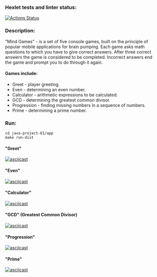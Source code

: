 ### Hexlet tests and linter status:
[![Actions Status](https://github.com/bjrunning/java-project-61/actions/workflows/hexlet-check.yml/badge.svg)](https://github.com/bjrunning/java-project-61/actions)

### Description:
"Mind Games" - is a set of five console games, built on the principle of popular mobile applications for brain pumping.
Each game asks math questions to which you have to give correct answers. After three correct answers the game is
considered to be completed. Incorrect answers end the game and prompt you to do through it again.
#### Games include:
* Greet - player greeting.
* Even - determining an even number.
* Calculator - arithmetic expressions to be calculated.
* GCD - determining the greatest common divisor.
* Progression - finding missing numbers in a sequence of numbers.
* Prime - determining a prime number.

### Run:
    cd java-project-61/app
    make run-dist

#### "Greet"
[![asciicast](https://asciinema.org/a/627281.svg)](https://asciinema.org/a/627281)

#### "Even"
[![asciicast](https://asciinema.org/a/627282.svg)](https://asciinema.org/a/627282)

#### "Calculator"
[![asciicast](https://asciinema.org/a/627283.svg)](https://asciinema.org/a/627283)

#### "GCD" (Greatest Common Divisor)
[![asciicast](https://asciinema.org/a/627284.svg)](https://asciinema.org/a/627284)

#### "Progression"
[![asciicast](https://asciinema.org/a/627285.svg)](https://asciinema.org/a/627285)

#### "Prime"
[![asciicast](https://asciinema.org/a/627286.svg)](https://asciinema.org/a/627286)